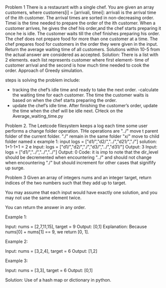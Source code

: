 ﻿Problem 1
There is a restaurant with a single chef. You are given an array customers, where customers[i] = [arrivali, timei]:
arrivali is the arrival time of the ith customer. The arrival times are sorted in non-decreasing order.
Timei is the time needed to prepare the order of the ith customer.
When a customer arrives, he gives the chef his order,and the chef starts preparing it once he is idle. The customer waits till the chef finishes preparing his order. The chef does not prepare food for more than one customer at a time. The chef prepares food for customers in the order they were given in the input.
Return the average waiting time of all customers. Solutions within 10­-5 from the actual answer are considered as accepted.
Solution:
There is a list with 2 elements.
each list represents customer where first element- time of customer arrival and the second is how much time needed to cook the order.
Approach of Greedy simulation.

steps is solving the problem include:

- tracking the chef’s idle time and ready to take the next order.
  -calculate the waiting time for each customer. The time the customer waits is based on when the chef starts preparing the order.
- update the chef’s idle time. After finishing the customer’s order, update the time when the chef will be idle next.
  CHeck on the Average_waiting_time.py

Problem 2.
The Leetcode filesystem keeps a log each time some user performs a change folder operation.
THe operations are "../" move t parent folder of the current folder.
"./" remain in the same folder
"x/" move to child folder named x
example 1: input logs = ["d1/","d2/","../","d21/","./"]
solution: 1+1-1+1 = 2
e
Input: logs = ["d1/","d2/","./","d3/","../","d31/"]
Output: 3
Input: logs = ["d1/","../","../","../"]
Output: 0
Code:
it is imp to note that the dir_level should be decremented when
encountering "../" and should not change when encountering "./" but should increment for other cases that signifify up surge.

Problem 3
Given an array of integers nums and an integer target, return indices of the two numbers such that they add up to target.

You may assume that each input would have exactly one solution, and you may not use the same element twice.

You can return the answer in any order.

Example 1:

Input: nums = [2,7,11,15], target = 9
Output: [0,1]
Explanation: Because nums[0] + nums[1] == 9, we return [0, 1].

Example 2:

Input: nums = [3,2,4], target = 6
Output: [1,2]

Example 3:

Input: nums = [3,3], target = 6
Output: [0,1]

Solution:
Use of a hash map or dictionary in python.
